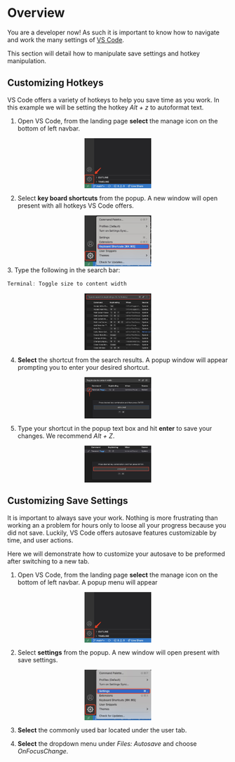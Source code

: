 # Overview

You are a developer now! As such it is important to know how to navigate and work the many settings of [VS Code](https://code.visualstudio.com/learn). 

This section will detail how to manipulate save settings and hotkey manipulation.

## Customizing Hotkeys

VS Code offers a variety of hotkeys to help you save time as you work. In this example we will be setting the hotkey _Alt + z_ to autoformat text.

1. Open VS Code, from the landing page **select** the manage icon on the bottom of left navbar. 
<img src="../images/setting0.jpg" alt="VS Code side bar" style="display: block;margin-left: auto;margin-right: auto;width:30%;max-width:500px">

2. Select **key board shortcuts** from the popup. A new window will open present with all hotkeys VS Code offers.
<img src="../images/setting1.jpg" alt="VS Code side bar" style="display: block;margin-left: auto;margin-right: auto;width:30%;max-width:500px">
3. Type the following in the search bar:

```{.js .annotate}
Terminal: Toggle size to content width
```
<img src="../images/setting2.jpg" alt="VS Code side bar" style="display: block;margin-left: auto;margin-right: auto;width:30%;max-width:500px">

4. **Select** the shortcut from the search results. A popup window will appear prompting you to enter your desired shortcut.
<img src="../images/setting3.jpg" alt="VS Code side bar" style="display: block;margin-left: auto;margin-right: auto;width:30%;max-width:500px">

5. Type your shortcut in the popup text box and hit **enter** to save your changes. We recommend _Alt + Z_. 
<img src="../images/setting4.jpg" alt="VS Code side bar" style="display: block;margin-left: auto;margin-right: auto;width:30%;max-width:500px">

## Customizing Save Settings

It is important to always save your work. Nothing is more frustrating than working an a problem for hours only to loose all your progress because you did not save. Luckily, VS Code offers autosave features customizable by time, and user actions.

Here we will demonstrate how to customize your autosave to be preformed after switching to a new tab.

1. Open VS Code, from the landing page **select** the manage icon on the bottom of left navbar. A popup menu will appear
<img src="../images/setting0.jpg" alt="VS Code side bar" style="display: block;margin-left: auto;margin-right: auto;width:30%;max-width:500px">

2. Select **settings** from the popup. A new window will open present with save settings.
<img src="../images/setting5.jpg" alt="VS Code side bar" style="display: block;margin-left: auto;margin-right: auto;width:30%;max-width:500px">

3. **Select** the commonly used bar located under the user tab.

4. **Select** the dropdown menu under _Files: Autosave_ and choose _OnFocusChange_.
